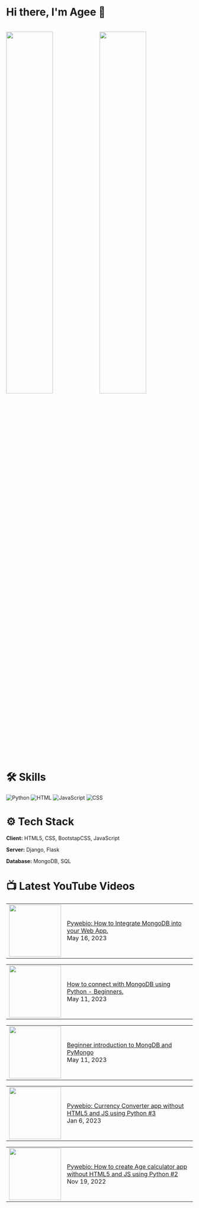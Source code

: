 # Hi there, I'm Agee 👋
<br>
<img  display="inline" width="50%"  src="https://github-readme-stats.vercel.app/api?username=dyagee&show_icons=true&hide=contribs,prs)" /><img display="inline" width="50%"  src="https://github-readme-stats.vercel.app/api/top-langs/?username=dyagee&layout=compact&hide=procfile"/> 

# 🛠 Skills
<img  alt="Python" src="https://img.shields.io/badge/python-3670A0?style=for-the-badge&logo=python&logoColor=ffdd54"/> 

<img  alt="HTML" src="https://img.shields.io/badge/html5-%23E34F26.svg?style=for-the-badge&logo=html5&logoColor=white"/>

<img  alt="JavaScript" src="https://img.shields.io/badge/javascript-%23323330.svg?style=for-the-badge&logo=javascript&logoColor=%23F7DF1E"/>

<img  alt="CSS" src="https://img.shields.io/badge/css3-%231572B6.svg?style=for-the-badge&logo=css3&logoColor=white"/>
<br>

# ⚙ Tech Stack

**Client:** HTML5, CSS, BootstapCSS, JavaScript

**Server:** Django, Flask

**Database:** MongoDB, SQL 



# 📺 Latest YouTube Videos
<!-- YT-VIDEOS:START --><table><tr><td><a href="https://www.youtube.com/watch?v=q1LscWsCmHI"><img width="140px" src="http://img.youtube.com/vi/q1LscWsCmHI/maxresdefault.jpg"></a></td>
<td><a href="https://www.youtube.com/watch?v=q1LscWsCmHI">Pywebio: How to Integrate MongoDB into your Web App.</a><br/>May 16, 2023</td></tr></table>
<table><tr><td><a href="https://www.youtube.com/watch?v=vq6yPUYJ-6A"><img width="140px" src="http://img.youtube.com/vi/vq6yPUYJ-6A/maxresdefault.jpg"></a></td>
<td><a href="https://www.youtube.com/watch?v=vq6yPUYJ-6A">How to connect with MongoDB using Python - Beginners.</a><br/>May 11, 2023</td></tr></table>
<table><tr><td><a href="https://www.youtube.com/watch?v=jFDGQ9cQKr8"><img width="140px" src="http://img.youtube.com/vi/jFDGQ9cQKr8/maxresdefault.jpg"></a></td>
<td><a href="https://www.youtube.com/watch?v=jFDGQ9cQKr8">Beginner introduction to MongDB and  PyMongo</a><br/>May 11, 2023</td></tr></table>
<table><tr><td><a href="https://www.youtube.com/watch?v=YMtR7XRWtfk"><img width="140px" src="http://img.youtube.com/vi/YMtR7XRWtfk/maxresdefault.jpg"></a></td>
<td><a href="https://www.youtube.com/watch?v=YMtR7XRWtfk">Pywebio: Currency Converter app without HTML5 and JS using Python #3</a><br/>Jan 6, 2023</td></tr></table>
<table><tr><td><a href="https://www.youtube.com/watch?v=UYVSyBEP1Qw"><img width="140px" src="http://img.youtube.com/vi/UYVSyBEP1Qw/maxresdefault.jpg"></a></td>
<td><a href="https://www.youtube.com/watch?v=UYVSyBEP1Qw">Pywebio: How to create Age calculator app without HTML5 and JS using Python #2</a><br/>Nov 19, 2022</td></tr></table>
<!-- YT-VIDEOS:END -->




